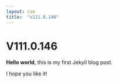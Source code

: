 ```yaml
---
layout: cve
title:  "v111.0.146"
---
```

# V111.0.146

**Hello world**, this is my first Jekyll blog post.

I hope you like it!
